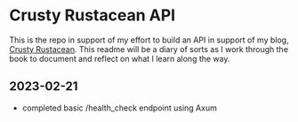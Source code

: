 # Crusty Rustacean API

This is the repo in support of my effort to build an API in support of my blog, [Crusty Rustacean](https://crusty-rustacean-dev.shuttleapp.rs). This readme will be a diary of sorts as I work through the book to document and reflect on what I learn along the way.

## 2023-02-21

- completed basic /health_check endpoint using Axum
